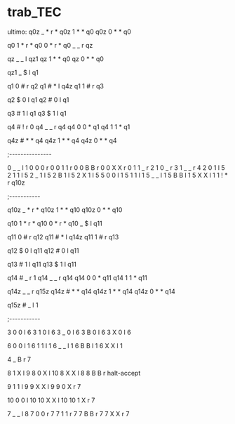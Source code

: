 # trab_TEC

ultimo:
q0z _ * r *
q0z 1 * * q0
q0z 0 * * q0

q0 1 * r *
q0 0 * r *
q0 _ _ r qz

qz _ _ l qz1
qz 1 * * q0
qz 0 * * q0

qz1 _ $ l q1

q1 0 # r q2
q1 # * l q4z
q1 1 # r q3

q2 $ 0 l q1
q2 # 0 l q1

q3 # 1 l q1
q3 $ 1 l q1

q4 # ! r 0
q4 _ _ r q4
q4 0 0 * q1
q4 1 1 * q1

q4z # * * q4
q4z 1 * * q4
q4z 0 * * q4

;---------------


0 _ _ l 1
0 0 0 r 0
0 1 1 r 0
0 B B r 0
0 X X r 0
1 1 _ r 2
1 0 _ r 3
1 _ _ r 4
2 0 1 l 5
2 1 1 l 5
2 _ 1 l 5
2 B 1 l 5
2 X 1 l 5
5 0 0 l 1
5 1 1 l 1
5 _ _ l 1
5 B B l 1
5 X X l 1
1 ! * r q10z

;-----------

q10z _ * r *
q10z 1 * * q10
q10z 0 * * q10

q10 1 * r *
q10 0 * r *
q10 _ $ l q11

q11 0 # r q12
q11 # * l q14z
q11 1 # r q13

q12 $ 0 l q11
q12 # 0 l q11

q13 # 1 l q11
q13 $ 1 l q11

q14 # _ r 1
q14 _ _ r q14
q14 0 0 * q11
q14 1 1 * q11

q14z _ _ r q15z
q14z # * * q14
q14z 1 * * q14
q14z 0 * * q14

q15z # _ l 1


;-----------

3 0 0 l 6
3 1 0 l 6
3 _ 0 l 6
3 B 0 l 6
3 X 0 l 6

6 0 0 l 1
6 1 1 l 1
6 _ _ l 1
6 B B l 1
6 X X l 1

4 _ B r 7

8 1 X l 9
8 0 X l 10
8 X X l 8
8 B B r halt-accept

9 1 1 l 9
9 X X l 9
9 0 X r 7

10 0 0 l 10
10 X X l 10
10 1 X r 7

7 _ _ l 8
7 0 0 r 7
7 1 1 r 7
7 B B r 7
7 X X r 7



